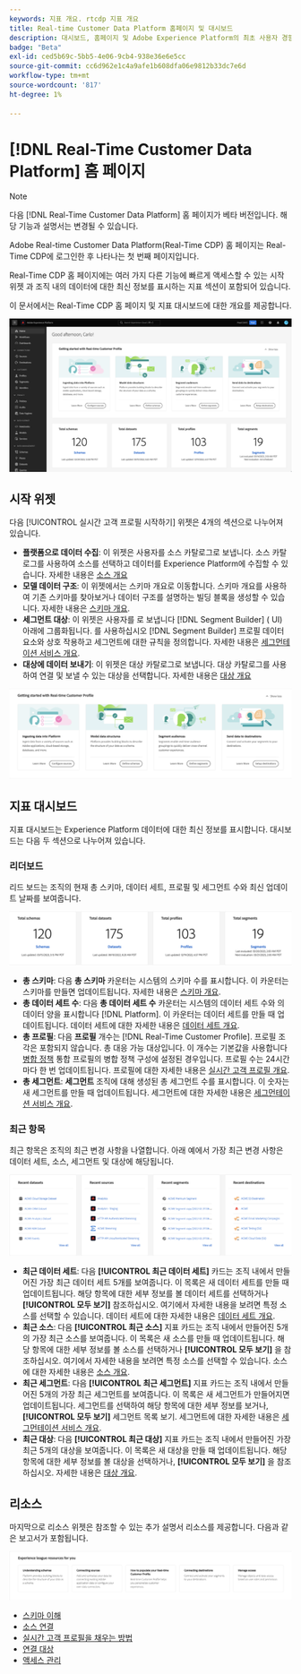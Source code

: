 ```yaml
---
keywords: 지표 개요. rtcdp 지표 개요
title: Real-time Customer Data Platform 홈페이지 및 대시보드
description: 대시보드, 홈페이지 및 Adobe Experience Platform의 최초 사용자 경험
badge: "Beta"
exl-id: ced5b69c-5bb5-4e06-9cb4-938e36e6e5cc
source-git-commit: cc6d962e1c4a9afe1b608dfa06e9812b33dc7e6d
workflow-type: tm+mt
source-wordcount: '817'
ht-degree: 1%

---
```


# [!DNL Real-Time Customer Data Platform] 홈 페이지

>[!NOTE]
>
>다음 [!DNL Real-Time Customer Data Platform] 홈 페이지가 베타 버전입니다. 해당 기능과 설명서는 변경될 수 있습니다.

Adobe Real-time Customer Data Platform(Real-Time CDP) 홈 페이지는 Real-Time CDP에 로그인한 후 나타나는 첫 번째 페이지입니다.

Real-Time CDP 홈 페이지에는 여러 가지 다른 기능에 빠르게 액세스할 수 있는 시작 위젯 과 조직 내의 데이터에 대한 최신 정보를 표시하는 지표 섹션이 포함되어 있습니다.

이 문서에서는 Real-Time CDP 홈 페이지 및 지표 대시보드에 대한 개요를 제공합니다.

![플랫폼 UI 홈 페이지입니다.](assets/platform-home/home.png)

## 시작 위젯

다음 [!UICONTROL 실시간 고객 프로필 시작하기] 위젯은 4개의 섹션으로 나누어져 있습니다.

* **플랫폼으로 데이터 수집**: 이 위젯은 사용자를 소스 카탈로그로 보냅니다. 소스 카탈로그를 사용하여 소스를 선택하고 데이터를 Experience Platform에 수집할 수 있습니다. 자세한 내용은 [소스 개요](../sources/home.md)
* **모델 데이터 구조**: 이 위젯에서는 스키마 개요로 이동합니다. 스키마 개요를 사용하여 기존 스키마를 찾아보거나 데이터 구조를 설명하는 빌딩 블록을 생성할 수 있습니다. 자세한 내용은 [스키마 개요](../xdm/home.md).
* **세그먼트 대상**: 이 위젯은 사용자를 로 보냅니다 [!DNL Segment Builder] ( UI) 아래에 그룹화됩니다. 를 사용하십시오 [!DNL Segment Builder] 프로필 데이터 요소와 상호 작용하고 세그먼트에 대한 규칙을 정의합니다. 자세한 내용은 [세그먼테이션 서비스 개요](../segmentation/home.md).
* **대상에 데이터 보내기**: 이 위젯은 대상 카탈로그로 보냅니다. 대상 카탈로그를 사용하여 연결 및 보낼 수 있는 대상을 선택합니다. 자세한 내용은 [대상 개요](../destinations/home.md)

![시작 위젯을 표시하는 Platform UI 홈 페이지](assets/platform-home/getting-started-widget.png)

## 지표 대시보드

지표 대시보드는 Experience Platform 데이터에 대한 최신 정보를 표시합니다. 대시보드는 다음 두 섹션으로 나누어져 있습니다.

### 리더보드

리드 보드는 조직의 현재 총 스키마, 데이터 세트, 프로필 및 세그먼트 수와 최신 업데이트 날짜를 보여줍니다.

![플랫폼 UI 홈 페이지의 리드 보드 섹션.](assets/platform-home/leaderboard.png)

* **총 스키마**: 다음 **총 스키마** 카운터는 시스템의 스키마 수를 표시합니다. 이 카운터는 스키마를 만들면 업데이트됩니다. 자세한 내용은 [스키마 개요](../xdm/home.md).
* **총 데이터 세트 수**: 다음 **총 데이터 세트 수** 카운터는 시스템의 데이터 세트 수와 의 데이터 양을 표시합니다 [!DNL Platform]. 이 카운터는 데이터 세트를 만들 때 업데이트됩니다. 데이터 세트에 대한 자세한 내용은 [데이터 세트 개요](../catalog/datasets/overview.md).
* **총 프로필**: 다음 **프로필** 개수는 [!DNL Real-Time Customer Profile]. 프로필 조각은 포함되지 않습니다. 총 대응 가능 대상입니다. 이 개수는 기본값을 사용합니다 [병합 정책](profile/merge-policies.md) 통합 프로필의 병합 정책 구성에 설정된 경우입니다. 프로필 수는 24시간마다 한 번 업데이트됩니다. 프로필에 대한 자세한 내용은 [실시간 고객 프로필 개요](../profile/home.md).
* **총 세그먼트**: **세그먼트** 조직에 대해 생성된 총 세그먼트 수를 표시합니다. 이 숫자는 새 세그먼트를 만들 때 업데이트됩니다. 세그먼트에 대한 자세한 내용은 [세그먼테이션 서비스 개요](../segmentation/home.md).

### 최근 항목

최근 항목은 조직의 최근 변경 사항을 나열합니다. 아래 예에서 가장 최근 변경 사항은 데이터 세트, 소스, 세그먼트 및 대상에 해당됩니다.

![플랫폼 UI 홈 페이지의 최근 항목 섹션.](assets/platform-home/recent-items.png)

* **최근 데이터 세트**: 다음 **[!UICONTROL 최근 데이터 세트]** 카드는 조직 내에서 만들어진 가장 최근 데이터 세트 5개를 보여줍니다. 이 목록은 새 데이터 세트를 만들 때 업데이트됩니다. 해당 항목에 대한 세부 정보를 볼 데이터 세트를 선택하거나 **[!UICONTROL 모두 보기]** 참조하십시오. 여기에서 자세한 내용을 보려면 특정 소스를 선택할 수 있습니다. 데이터 세트에 대한 자세한 내용은 [데이터 세트 개요](../catalog/datasets/overview.md).
* **최근 소스**: 다음 **[!UICONTROL 최근 소스]** 지표 카드는 조직 내에서 만들어진 5개의 가장 최근 소스를 보여줍니다. 이 목록은 새 소스를 만들 때 업데이트됩니다. 해당 항목에 대한 세부 정보를 볼 소스를 선택하거나 **[!UICONTROL 모두 보기]** 을 참조하십시오. 여기에서 자세한 내용을 보려면 특정 소스를 선택할 수 있습니다. 소스에 대한 자세한 내용은 [소스 개요](../sources/home.md).
* **최근 세그먼트**: 다음 **[!UICONTROL 최근 세그먼트]** 지표 카드는 조직 내에서 만들어진 5개의 가장 최근 세그먼트를 보여줍니다. 이 목록은 새 세그먼트가 만들어지면 업데이트됩니다. 세그먼트를 선택하여 해당 항목에 대한 세부 정보를 보거나, **[!UICONTROL 모두 보기]** 세그먼트 목록 보기. 세그먼트에 대한 자세한 내용은 [세그먼테이션 서비스 개요](../segmentation/home.md).
* **최근 대상**: 다음 **[!UICONTROL 최근 대상]** 지표 카드는 조직 내에서 만들어진 가장 최근 5개의 대상을 보여줍니다. 이 목록은 새 대상을 만들 때 업데이트됩니다. 해당 항목에 대한 세부 정보를 볼 대상을 선택하거나, **[!UICONTROL 모두 보기]** 을 참조하십시오. 자세한 내용은 [대상 개요](../destinations/home.md).

## 리소스

마지막으로 리소스 위젯은 참조할 수 있는 추가 설명서 리소스를 제공합니다. 다음과 같은 보고서가 포함됩니다.

![플랫폼 UI 홈 페이지의 리소스 섹션.](assets/platform-home/resources.png)

* [스키마 이해](../xdm/schema/composition.md)
* [소스 연결](../sources/home.md)
* [실시간 고객 프로필을 채우는 방법](../profile/home.md)
* [연결 대상](../destinations/home.md)
* [액세스 관리](../access-control/abac/overview.md)

<!-- ### Successful profile records

In the leaderboard **[!UICONTROL Successful profile records]** shows the total number of records that have been successfully processed into the profile.

There is also a metric card that shows the percentage of successful records. Select **[!UICONTROL View datasets]** to see more details about the profile records. Hover over the colored area of the graph to see additional details:

![image](assets/home-profilerecords-details.PNG)

The number of successful profile records is updated hourly. 

For more information about profiles, see [A unified view of your customer in Real-Time CDP](profile/profile-overview.md).

### Total profile records

The **[!UICONTROL Total profile records]** metric card shows the total number of data records enabled to feed into the profiles, and the percentage that are successful, updated once per day. This does not include all data in the data lake, because some data might not be enabled to feed into the profiles.

 Hover over the colored area of the graph to see additional details about the successful profiles:

![image](assets/home-profile-details.PNG)

Select **[!UICONTROL View profiles]** to see more details about the profile records.

For more information about profiles, see [A unified view of your customer in Real-Time CDP](profile/profile-overview.md).

For more information about viewing a specific profile, see [Profile viewer](profile/profile-viewer.md).

### Failed profile records

In the leaderboard, **[!UICONTROL Failed profile records]** counts the number of records that failed to process into the profile.

The **[!UICONTROL Failed profile records]** metric card shows this count, and includes a graphical representation that helps you see how failures have trended during the time shown below the graphic. This chart is updated hourly. Select **[!UICONTROL View datasets]** to see more details about the profile records.

The number of failed profile records is updated hourly. -->

